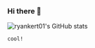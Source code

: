 ### Hi there 👋

<!--
**ryankert01/ryankert01** is a ✨ _special_ ✨ repository because its `README.md` (this file) appears on your GitHub profile.

Here are some ideas to get you started:

- 🔭 I’m currently working on ...
- 🌱 I’m currently learning sone thing...
- 👯 I’m looking to collaborate on ...
- 🤔 I’m looking for help with ...
- 💬 Ask me about ...
- 📫 How to reach me: ...
- 😄 Pronouns: ...
- ⚡ Fun fact: ...
-->


![ryankert01's GitHub stats](https://github-readme-stats.vercel.app/api?username=ryankert01&theme=tokyonight&show_icons=true)

```
cool!
```

<!-- ![LeetCode Stats](https://leetcard.jacoblin.cool/ryankert?theme=dark&font=Coming%20Soon) -->
